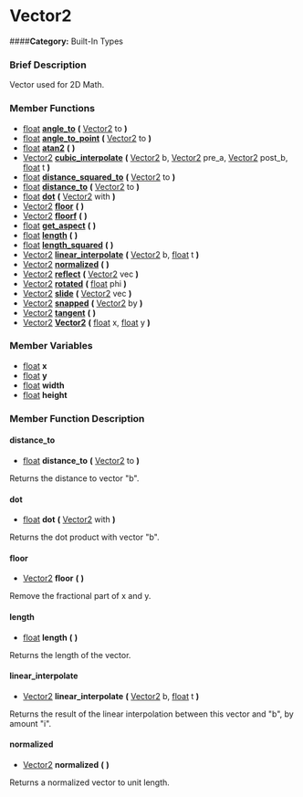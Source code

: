 #  Vector2  
####**Category:** Built-In Types

###  Brief Description  
Vector used for 2D Math.

###  Member Functions 
  * [float](class_float)  **[angle&#95;to](#angle_to)**  **(** [Vector2](class_vector2) to  **)**
  * [float](class_float)  **[angle&#95;to&#95;point](#angle_to_point)**  **(** [Vector2](class_vector2) to  **)**
  * [float](class_float)  **[atan2](#atan2)**  **(** **)**
  * [Vector2](class_vector2)  **[cubic&#95;interpolate](#cubic_interpolate)**  **(** [Vector2](class_vector2) b, [Vector2](class_vector2) pre_a, [Vector2](class_vector2) post_b, [float](class_float) t  **)**
  * [float](class_float)  **[distance&#95;squared&#95;to](#distance_squared_to)**  **(** [Vector2](class_vector2) to  **)**
  * [float](class_float)  **[distance&#95;to](#distance_to)**  **(** [Vector2](class_vector2) to  **)**
  * [float](class_float)  **[dot](#dot)**  **(** [Vector2](class_vector2) with  **)**
  * [Vector2](class_vector2)  **[floor](#floor)**  **(** **)**
  * [Vector2](class_vector2)  **[floorf](#floorf)**  **(** **)**
  * [float](class_float)  **[get&#95;aspect](#get_aspect)**  **(** **)**
  * [float](class_float)  **[length](#length)**  **(** **)**
  * [float](class_float)  **[length&#95;squared](#length_squared)**  **(** **)**
  * [Vector2](class_vector2)  **[linear&#95;interpolate](#linear_interpolate)**  **(** [Vector2](class_vector2) b, [float](class_float) t  **)**
  * [Vector2](class_vector2)  **[normalized](#normalized)**  **(** **)**
  * [Vector2](class_vector2)  **[reflect](#reflect)**  **(** [Vector2](class_vector2) vec  **)**
  * [Vector2](class_vector2)  **[rotated](#rotated)**  **(** [float](class_float) phi  **)**
  * [Vector2](class_vector2)  **[slide](#slide)**  **(** [Vector2](class_vector2) vec  **)**
  * [Vector2](class_vector2)  **[snapped](#snapped)**  **(** [Vector2](class_vector2) by  **)**
  * [Vector2](class_vector2)  **[tangent](#tangent)**  **(** **)**
  * [Vector2](class_vector2)  **[Vector2](#Vector2)**  **(** [float](class_float) x, [float](class_float) y  **)**

###  Member Variables  
  * [float](class_float) **x**
  * [float](class_float) **y**
  * [float](class_float) **width**
  * [float](class_float) **height**

###  Member Function Description  

#### <a name="distance_to">distance_to</a>
  * [float](class_float)  **distance&#95;to**  **(** [Vector2](class_vector2) to  **)**

Returns the distance to vector "b".

#### <a name="dot">dot</a>
  * [float](class_float)  **dot**  **(** [Vector2](class_vector2) with  **)**

Returns the dot product with vector "b".

#### <a name="floor">floor</a>
  * [Vector2](class_vector2)  **floor**  **(** **)**

Remove the fractional part of x and y.

#### <a name="length">length</a>
  * [float](class_float)  **length**  **(** **)**

Returns the length of the vector.

#### <a name="linear_interpolate">linear_interpolate</a>
  * [Vector2](class_vector2)  **linear&#95;interpolate**  **(** [Vector2](class_vector2) b, [float](class_float) t  **)**

Returns the result of the linear interpolation between this vector and "b", by amount "i".

#### <a name="normalized">normalized</a>
  * [Vector2](class_vector2)  **normalized**  **(** **)**

Returns a normalized vector to unit length.
